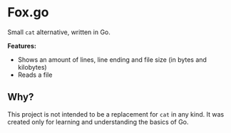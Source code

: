 # Fox.go

Small `cat` alternative, written in Go.

**Features:**

- Shows an amount of lines, line ending and file size (in bytes and kilobytes)
- Reads a file

## Why?

This project is not intended to be a replacement for `cat` in any kind.
It was created only for learning and understanding the basics of Go.
